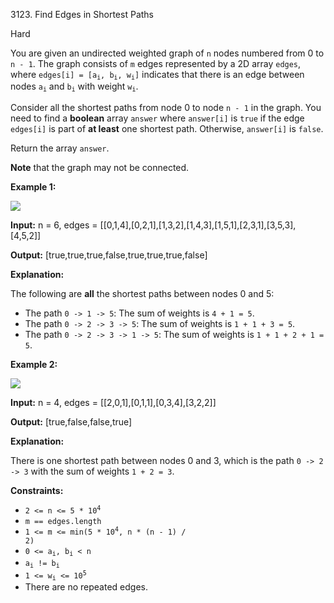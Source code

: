 3123\. Find Edges in Shortest Paths

Hard

You are given an undirected weighted graph of `n` nodes numbered from 0 to `n - 1`. The graph consists of `m` edges represented by a 2D array `edges`, where <code>edges[i] = [a<sub>i</sub>, b<sub>i</sub>, w<sub>i</sub>]</code> indicates that there is an edge between nodes <code>a<sub>i</sub></code> and <code>b<sub>i</sub></code> with weight <code>w<sub>i</sub></code>.

Consider all the shortest paths from node 0 to node `n - 1` in the graph. You need to find a **boolean** array `answer` where `answer[i]` is `true` if the edge `edges[i]` is part of **at least** one shortest path. Otherwise, `answer[i]` is `false`.

Return the array `answer`.

**Note** that the graph may not be connected.

**Example 1:**

![](https://assets.leetcode.com/uploads/2024/03/05/graph35drawio-1.png)

**Input:** n = 6, edges = [[0,1,4],[0,2,1],[1,3,2],[1,4,3],[1,5,1],[2,3,1],[3,5,3],[4,5,2]]

**Output:** [true,true,true,false,true,true,true,false]

**Explanation:**

The following are **all** the shortest paths between nodes 0 and 5:

*   The path `0 -> 1 -> 5`: The sum of weights is `4 + 1 = 5`.
*   The path `0 -> 2 -> 3 -> 5`: The sum of weights is `1 + 1 + 3 = 5`.
*   The path `0 -> 2 -> 3 -> 1 -> 5`: The sum of weights is `1 + 1 + 2 + 1 = 5`.

**Example 2:**

![](https://assets.leetcode.com/uploads/2024/03/05/graphhhh.png)

**Input:** n = 4, edges = [[2,0,1],[0,1,1],[0,3,4],[3,2,2]]

**Output:** [true,false,false,true]

**Explanation:**

There is one shortest path between nodes 0 and 3, which is the path `0 -> 2 -> 3` with the sum of weights `1 + 2 = 3`.

**Constraints:**

*   <code>2 <= n <= 5 * 10<sup>4</sup></code>
*   `m == edges.length`
*   <code>1 <= m <= min(5 * 10<sup>4</sup>, n * (n - 1) / 2)</code>
*   <code>0 <= a<sub>i</sub>, b<sub>i</sub> < n</code>
*   <code>a<sub>i</sub> != b<sub>i</sub></code>
*   <code>1 <= w<sub>i</sub> <= 10<sup>5</sup></code>
*   There are no repeated edges.